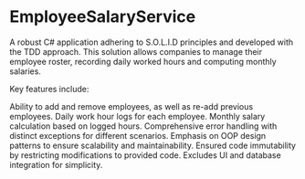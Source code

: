 # EmployeeSalaryService
A robust C# application adhering to S.O.L.I.D principles and developed with the TDD approach. This solution allows companies to manage their employee roster, recording daily worked hours and computing monthly salaries.

Key features include:

Ability to add and remove employees, as well as re-add previous employees.
Daily work hour logs for each employee.
Monthly salary calculation based on logged hours.
Comprehensive error handling with distinct exceptions for different scenarios.
Emphasis on OOP design patterns to ensure scalability and maintainability.
Ensured code immutability by restricting modifications to provided code.
Excludes UI and database integration for simplicity.
